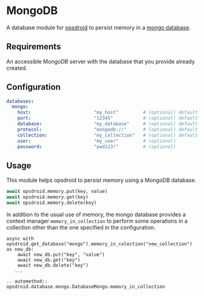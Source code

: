 # MongoDB

A database module for [opsdroid](https://github.com/opsdroid/opsdroid) to persist memory in a [mongo database](https://www.mongodb.com/).

## Requirements

An accessible MongoDB server with the database that you provide already created.

## Configuration

```yaml
databases:
  mongo:
    host:                       "my_host"         # (optional) default "localhost"
    port:                       "12345"           # (optional) default "27017"
    database:                   "my_database"     # (optional) default "opsdroid"
    protocol:                   "mongodb://"      # (optional) default "mongodb://"
    collection:                 "my_collection"   # (optional) default "opsdroid"
    user:                       "my_user"         # (optional)
    password:                   "pwd123!"         # (optional)
```

## Usage
This module helps opsdroid to persist memory using a MongoDB database.

```python
await opsdroid.memory.put(key, value)
await opsdroid.memory.get(key)
await opsdroid.memory.delete(key)
```

In addition to the usual use of memory, the mongo database provides a context manager `memory_in_collection` to perform some operations in a collection other than the one specified in the configuration.

```
async with opsdroid.get_database("mongo").memory_in_colection("new_collection") as new_db:
    await new_db.put("key", "value")
    await new_db.get("key")
    await new_db.delete("key")
   ...
```

```eval_rst
.. automethod:: opsdroid.database.mongo.DatabaseMongo.memory_in_collection
```
